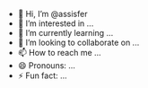 - 👋 Hi, I’m @assisfer
- 👀 I’m interested in ...
- 🌱 I’m currently learning ...
- 💞️ I’m looking to collaborate on ...
- 📫 How to reach me ...
- 😄 Pronouns: ...
- ⚡ Fun fact: ...

<!---
assisfer/assisfer is a ✨ special ✨ repository because its `README.md` (this file) appears on your GitHub profile.
You can click the Preview link to take a look at your changes.
--->
